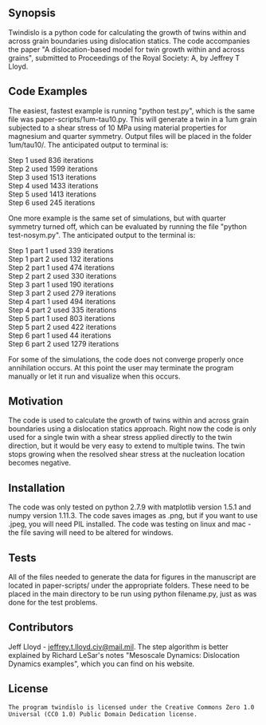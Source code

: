 ## Synopsis

Twindislo is a python code for calculating the growth of twins within and across grain boundaries using dislocation statics. The code accompanies the paper "A dislocation-based model for twin growth within and across grains", submitted to Proceedings of the Royal Society: A, by Jeffrey T Lloyd. 

## Code Examples

The easiest, fastest example is running "python test.py", which is the same file was paper-scripts/1um-tau10.py. This will generate a twin in a 1um grain subjected to a shear stress of 10 MPa using material properties for magnesium and quarter symmetry. Output files will be placed in the folder 1um/tau10/. The anticipated output to terminal is: 

Step 1 used 836 iterations  
Step 2 used 1599 iterations  
Step 3 used 1513 iterations  
Step 4 used 1433 iterations  
Step 5 used 1413 iterations  
Step 6 used 245 iterations

One more example is the same set of simulations, but with quarter symmetry turned off, which can be evaluated by running the file "python test-nosym.py". The anticipated output to the terminal is:

Step 1 part 1 used 339 iterations  
Step 1 part 2 used 132 iterations  
Step 2 part 1 used 474 iterations  
Step 2 part 2 used 330 iterations  
Step 3 part 1 used 190 iterations  
Step 3 part 2 used 279 iterations  
Step 4 part 1 used 494 iterations  
Step 4 part 2 used 335 iterations  
Step 5 part 1 used 803 iterations  
Step 5 part 2 used 422 iterations  
Step 6 part 1 used 44 iterations  
Step 6 part 2 used 1279 iterations

For some of the simulations, the code does not converge properly once annihilation occurs. At this point the user may terminate the program manually or let it run and visualize when this occurs. 

## Motivation

The code is used to calculate the growth of twins within and across grain boundaries using a dislocation statics approach. Right now the code is only used for a single twin with a shear stress applied directly to the twin direction, but it would be very easy to extend to multiple twins. The twin stops growing when the resolved shear stress at the nucleation location becomes negative.  

## Installation

The code was only tested on python 2.7.9 with matplotlib version 1.5.1 and numpy version 1.11.3. The code saves images as .png, but if you want to use .jpeg, you will need PIL installed. The code was testing on linux and mac - the file saving will need to be altered for windows. 

## Tests

All of the files needed to generate the data for figures in the manuscript are located in paper-scripts/ under the appropriate folders. These need to be placed in the main directory to be run using python filename.py, just as was done for the test problems. 

## Contributors

Jeff Lloyd - jeffrey.t.lloyd.civ@mail.mil. The step algorithm is better explained by Richard LeSar's notes "Mesoscale Dynamics: Dislocation Dynamics examples", which you can find on his website. 

## License
    The program twindislo is licensed under the Creative Commons Zero 1.0 Universal (CC0 1.0) Public Domain Dedication license.

